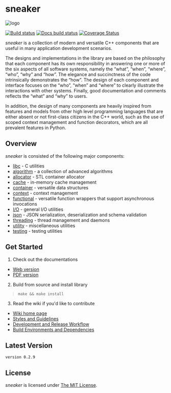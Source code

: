 sneaker
=======

![logo](https://raw.github.com/yanzhengli/sneaker/dev/resources/logo_128x128.png)

[![Build status](https://api.travis-ci.org/yanzhengli/sneaker.png)](https://travis-ci.org/yanzhengli/sneaker)
[![Docs build status](https://readthedocs.org/projects/sneaker/badge/?version=latest)](https://readthedocs.org/projects/sneaker/)
[![Coverage Status](https://coveralls.io/repos/github/yanzhengli/sneaker/badge.svg?branch=dev)](https://coveralls.io/github/yanzhengli/sneaker?branch=dev)


_sneaker_ is a collection of modern and versatile C++ components that are useful
in many application development scenarios.

The designs and implementations in the library are based on the philosophy that
each component has its own responsibility in answering one or more of the six
aspects of all software systems, namely the “what”, “when”, “where”, “who”,
“why” and “how”. The elegance and succinctness of the code intrinsically
demonstrates the “how”. The design of each component and interface focuses on
the “who”, “when” and “where” to clearly illustrate the interactions with
other systems. Finally, good documentation and comments reflects the “what”
and “why” to users.

In addition, the design of many components are heavily inspired from features
and models from other high level programming languages that are either absent or
not first-class citizens in the C++ world, such as the use of scoped context
management and function decorators, which are all prevalent features in Python.


## Overview

_sneaker_ is consisted of the following major components:

* [libc](https://github.com/yanzhengli/sneaker/tree/dev/include/libc) - C utilities
* [algorithm](https://github.com/yanzhengli/sneaker/tree/dev/include/algorithm) - a collection of advanced algorithms
* [allocator](https://github.com/yanzhengli/sneaker/tree/dev/include/allocator) - STL container allocator
* [cache](https://github.com/yanzhengli/sneaker/tree/dev/include/cache) - in-memory cache management
* [container](https://github.com/yanzhengli/sneaker/tree/dev/include/container) - versatile data structures
* [context](https://github.com/yanzhengli/sneaker/tree/dev/include/context) - context management
* [functional](https://github.com/yanzhengli/sneaker/tree/dev/include/functional) - versatile function wrappers that support asynchronous invocations
* [I/O](https://github.com/yanzhengli/sneaker/tree/dev/include/io) - general I/O utilities
* [json](https://github.com/yanzhengli/sneaker/tree/dev/include/json) - JSON serialization, deserialization and schema validation
* [threading](https://github.com/yanzhengli/sneaker/tree/dev/include/threading) - thread management and daemons
* [utility](https://github.com/yanzhengli/sneaker/tree/dev/include/utility) - miscellaneous utilities
* [testing](https://github.com/yanzhengli/sneaker/tree/dev/include/testing) - testing utilities


## Get Started

1. Check out the documentations
  * [Web version](https://sneaker.readthedocs.org/en/latest/)
  * [PDF version](https://media.readthedocs.org/pdf/sneaker/latest/sneaker.pdf)

2. Build from source and install library
> `make && make install`

3. Read the wiki if you'd like to contribute
  * [Wiki home page](https://github.com/yanzhengli/sneaker/wiki)
  * [Styles and Guidelines](https://github.com/yanzhengli/sneaker/wiki/Styles-and-Guidelines)
  * [Development and Release Workflow](https://github.com/yanzhengli/sneaker/wiki/Development-and-Release-Workflow)
  * [Build Environments and Dependencies](https://github.com/yanzhengli/sneaker/wiki/Build-Environments-and-Dependencies)


## Latest Version
`version 0.2.9`


## License
*sneaker* is licensed under [The MIT License](http://opensource.org/licenses/MIT).
